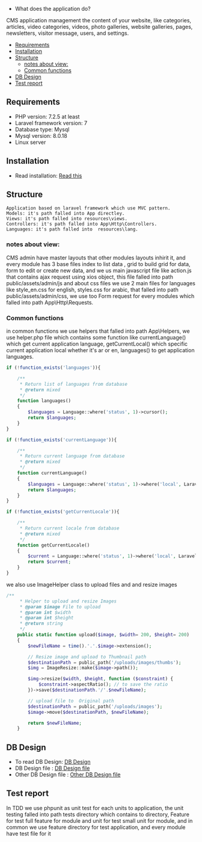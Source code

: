 * What does the application do?

CMS application management the content of your website,
like categories, articles, video categories, videos, photo galleries, 
website galleries, pages, newsletters, visitor message, users, and settings. 

- [Requirements](#requirements)
- [Installation](#installation)
- [Structure](#structure)
  - [notes about view:](#notes-about-view)
  - [Common functions](#common-functions)
- [DB Design](#db-design)
- [Test report](#test-report)

## Requirements 
* PHP version: 7.2.5 at least 
* Laravel framework version: 7
* Database type: Mysql 
* Mysql version: 8.0.18
* Linux server

## Installation

* Read installation: [Read this](installation.md)
  
## Structure

    Application based on laravel framework which use MVC pattern.
    Models: it's path falled into App directley.
    Views: it's path falled into resources\views.
    Controllers: it's path falled into App\Http\Controllers.
    Languages: it's path falled into  resources\lang.
  
### notes about view: 

CMS admin have master layouts that other modules layouts inhirit it,
and every module has 3 base files index to list data , 
grid to build grid for data, form to edit or create new data, 
and we us main javascript file like action.js that contains ajax request using xios object,
this file falled into path public/assets/admin/js
and about css files we use 2 main files for languages like style_en.css for english, styles.css for arabic,
that falled into path public/assets/admin/css,
we use too Form request for every modules which falled into path App\Http\Requests.

### Common functions
in common functions we use helpers that falled into path App\Helpers,
we use helper.php file which contains some function like currentLanguage() which get current application
language, getCurrentLocal() which specific current application local whether it's ar or en, languages() to get application
languages.
```php 
if (!function_exists('languages')){

    /**
     * Return list of languages from database
     * @return mixed
     */
    function languages()
    {
        $languages = Language::where('status', 1)->cursor();
        return $languages;
    }
}

if (!function_exists('currentLanguage')){

    /**
     * Return current language from database
     * @return mixed
     */
    function currentLanguage()
    {
        $languages = Language::where('status', 1)->where('local', LaravelLocalization::getCurrentLocale())->first();
        return $languages;
    }
}

if (!function_exists('getCurrentLocale')){

    /**
     * Return current locale from database
     * @return mixed
     */
    function getCurrentLocale()
    {
        $current = Language::where('status', 1)->where('local', LaravelLocalization::getCurrentLocale())->first()->local;
        return $current;
    }
}

```
we also use ImageHelper class to upload files and and resize images
```php 
/**
     * Helper to upload and resize Images
     * @param $image File to upload
     * @param int $width
     * @param int $height
     * @return string
     */
    public static function upload($image, $width= 200, $height= 200)
    {
        $newFileName = time().'.'.$image->extension();

        // Resize image and upload to Thumbnail path
        $destinationPath = public_path('/uploads/images/thumbs');
        $img = ImageResize::make($image->path());

        $img->resize($width, $height, function ($constraint) {
            $constraint->aspectRatio(); // to save the ratio
        })->save($destinationPath.'/'.$newFileName);

        // upload file to  Original path
        $destinationPath = public_path('/uploads/images');
        $image->move($destinationPath, $newFileName);

        return $newFileName;
    }
```

## DB Design 

* To read DB Design: [DB Design](design.md)
* DB Design file : [DB Design file](db_design.pdf)
* Other DB Design file : [Other DB Design file](db_design_1.pdf)
   
## Test report
In TDD we use phpunit as unit test for each units to application,
the unit testing falled into path tests directory which contains to directory,
Feature for test full feature for module and unit for test small unit for module,
and in common we use feature directory for test application, and every module have test file for it
